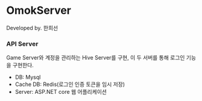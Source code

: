 # OmokServer
Developed by. 한희선

### API Server
Game Server와 계정을 관리하는 Hive Server를 구현,
이 두 서버를 통해 로그인 기능을 구현한다.

- DB: Mysql
- Cache DB: Redis(로그인 인증 토큰을 임시 저장)
- Server: ASP.NET core 웹 어플리케이션
  
